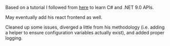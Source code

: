 Based on a tutorial I followed from [here](https://www.youtube.com/playlist?list=PL82C6-O4XrHfrGOCPmKmwTO7M0avXyQKc)  to learn C# and .NET 9.0 APIs.

May eventually add his react frontend as well.

Cleaned up some issues, diverged a little from his methodology (i.e. adding a helper to ensure configuration variables actually exist), and added proper logging.
